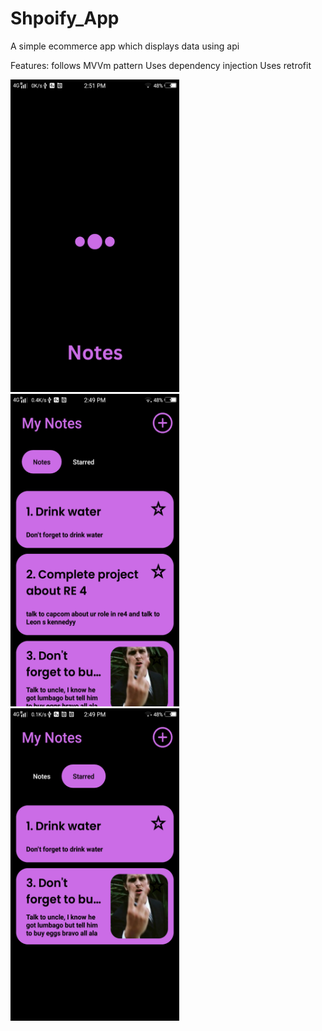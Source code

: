 # Shpoify_App
A simple ecommerce app which displays data using api

Features:
follows MVVm pattern 
Uses dependency injection
Uses retrofit


<img src="https://github.com/shalenMathew/Notes_App_JAVA/blob/master/github%20pics/Screenshot_20230915_145116.png" alt="Splash_Screen" width="270" height="500">
<img src="https://github.com/shalenMathew/Notes_App_JAVA/blob/master/github%20pics/Screenshot_20230915_144937.png" alt="main" width="270" height="500">
<img src="https://github.com/shalenMathew/Notes_App_JAVA/blob/master/github%20pics/Screenshot_20230915_144954.png" alt="starr" width="270" height="500">
